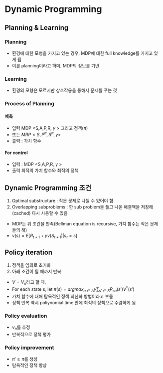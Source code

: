 # Dynamic Programming

## Planning & Learning

### Planning
- 환경에 대한 모형을 가지고 있는 경우, MDP에 대한 full knowledge를 가지고 있게 됨
- 이를 planning이라고 하며, MDP의 정보를 기반

### Learning
- 환경의 모형은 모르지만 상호작용을 통해서 문제를 푸는 것

### Process of Planning

#### 예측
- 입력 MDP <S,A,P,R, $\gamma$ > 그리고 정책($\pi$)
- 또는 $MRP < S, P^{\pi}, R^{\pi}, \gamma>$
- 출력 : 가치 함수

#### For control
- 입력 : MDP <S,A,P,R, $\gamma$ >
- 출력  최적의 가치 함수와 최적의 정책

## Dynamic Programming 조건

1) Optimal substructure : 작은 문제로 나뉠 수 있어야 함
2) Overlapping subproblems : 한 sub problem을 풀고 나온 해결책을 저장해(cached) 다시 사용할 수 있음

- MDP는 위 조건을 만족(Bellman equation is recursive, 가치 함수는 작은 문제들의 해)
- $v(s) = E[R_{t+1} + \gamma v(S_{t+1}) | s_t = s]$

## Policy iteration
1. 정책을 임의로 초기화
2. 아래 조건이 될 때까지 반복
- $V=V_{\pi}$라고 할 때,
- For each state s, let $\pi(s) = arg max_{a \in A}\gamma\sum_{s'\in S}P_{sa}(s')V^*(s')$
- 가치 함수에 대해 탐욕적인 정책 최신화 방법이라고 부름
- 정책 반복 역시 poliynomial time 안에 최적의 정책으로 수렴하게 됨

### Policy evaluation
- $v_{\pi}$를 추정
- 반복적으로 정책 평가

### Policy improvement
- $\pi' \geq \pi$를 생성
- 탐욕적인 정책 향상


